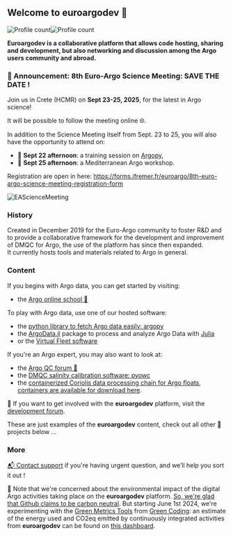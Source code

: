 ## Welcome to euroargodev 👋  
![Profile count](https://img.shields.io/endpoint?color=blue&url=https%3A%2F%2Fapi.ifremer.fr%2Fargopy%2Fdata%2FARGO-FULL.json&style=flat-square)![Profile count](https://img.shields.io/endpoint?color=green&label=&url=https%3A%2F%2Fapi.ifremer.fr%2Fargopy%2Fdata%2FARGO-BGC.json&style=flat-square)

**Euroargodev is a collaborative platform that allows code hosting, sharing and development, but also networking and discussion among the Argo users community and abroad.**

### 🌊 Announcement: 8th Euro-Argo Science Meeting: SAVE THE DATE !

Join us in Crete (HCMR) on **Sept 23-25, 2025**, for the latest in Argo science! 

It will be possible to follow the meeting online 🌐.

In addition to the Science Meeting itself from Sept. 23 to 25, you will also have the opportunity to attend on:
- 📌 **Sept 22 afternoon**: a training session on [Argopy](https://github.com/euroargodev/argopy),
- 📌 **Sept 25 afternoon**: a Mediterranean Argo workshop.

Registration are open in here: https://forms.ifremer.fr/euroargo/8th-euro-argo-science-meeting-registration-form

![EAScienceMeeting](https://github.com/user-attachments/assets/dca0b06a-639b-4685-a7db-96bd14e1e532)

### History
Created in December 2019 for the Euro-Argo community to foster R&D and to provide a collaborative framework for the development and improvement of DMQC for Argo, the use of the platform has since then expanded.  
It currently hosts tools and materials related to Argo in general.

### Content  
If you begins with Argo data, you can get started by visiting:
- the [Argo online school 🏫](https://euroargodev.github.io/argoonlineschool)

To play with Argo data, use one of our hosted software:
- the [python library to fetch Argo data easily: argopy](https://github.com/euroargodev/argopy)
- the [ArgoData.jl](https://github.com/euroargodev/ArgoData.jl) package to process and analyze Argo Data with [Julia](https://julialang.org)
- or the [Virtual Fleet software](https://github.com/euroargodev/VirtualFleet/)

If you're an Argo expert, you may also want to look at:
- the [Argo QC forum 📣](https://github.com/euroargodev/publicQCforum/issues)
- the [DMQC salinity calibration software: pyowc](https://github.com/euroargodev/argodmqc_owc)
- the [containerized Coriolis data processing chain for Argo floats](https://github.com/euroargodev/Coriolis-data-processing-chain-for-Argo-floats-container), [containers are available for download here](https://github.com/orgs/euroargodev/packages?tab=packages&q=data-processing).

📣 If you want to get involved with the **euroargodev** platform, visit the [development forum](https://github.com/euroargodev/euroargodev.github.io/discussions).

These are just examples of the **euroargodev** content, check out all other 💞 projects below ...

### More  

[ 📬 Contact support](mailto:contact@euro-argo.eu?subject=euroargodev) if you're having urgent question, and we’ll help you sort it out !

🌿 Note that we're concerned about the environmental impact of the digital Argo activities taking place on the **euroargodev** platform. [So, we're glad that Github claims to be carbon neutral](https://github.blog/2021-04-22-environmental-sustainability-github). But starting June 1st 2024, we're experimenting with the [Green Metrics Tools](https://metrics.green-coding.io) from [Green Coding](https://www.green-coding.io/): an estimate of the energy used and CO2eq emitted by continuously integrated activities from **euroargodev** can be found on [this dashboard](https://metrics.green-coding.io/carbondb-lists.html?company_uuid=4f42f511-4d8d-4d30-9c5e-8490f2c68811).
